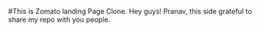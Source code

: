 #This is Zomato landing Page Clone.
Hey guys! Pranav, this side grateful to share my repo with you people.
